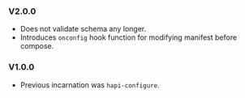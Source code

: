 
### V2.0.0

- Does not validate schema any longer.
- Introduces `onconfig` hook function for modifying manifest before compose.

### V1.0.0

- Previous incarnation was `hapi-configure`.
